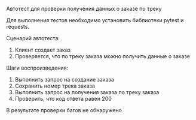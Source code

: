 Автотест для проверки получения данных о заказе по треку

Для выполнения тестов необходимо установить библиотеки pytest и requests.

Сценарий автотеста:
1. Клиент создает заказ
2. Проверяется, что по треку заказа можно получить данные о заказе

Шаги воспроизведения:
1. Выполнить запрос на создание заказа
2. Сохранить номер трека заказа
3. Выполнить запрос на получения заказа по треку заказа
4. Проверить, что код ответа равен 200

В результате проверки багов не обнаружено